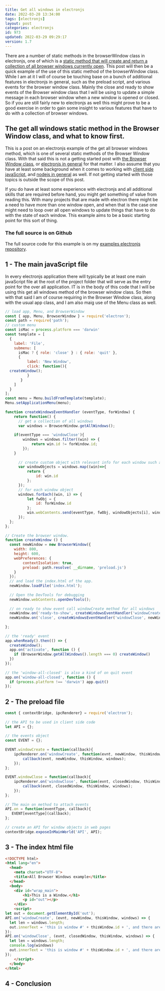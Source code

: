 ```yaml
---
title: Get all windows in electronjs
date: 2022-03-28 13:34:00
tags: [electronjs]
layout: post
categories: electronjs
id: 973
updated: 2022-03-29 09:29:17
version: 1.7
---
```


There are a number of static methods in the browserWindow class in electronjs, one of which is a [static method that will create and return a collection of all browser windows currently open](https://www.electronjs.org/docs/latest/api/browser-window#browserwindowgetallwindows). This post will then be a quick example of the use of this static method of the browserWindow class. While I am at it I will of course be touching base on a bunch of additional features in electronjs in general, such as the preload script, and various events for the browser window class. Mainly the close and ready to show events of the Browser window class that I will be using to update a simple message in each browser window when a new window is opened or closed. So if you are still fairly new to electronjs as well this might prove to be a good exercise in order to gain some insight to various features that have to do with a collection of browser windows.

<!-- more -->

## The get all windows static method in the Browser Window class, and what to know first.

This is a post on an electronjs example of the get all browser windows method, which is one of several static methods of the Browser Window class. With that said this is not a getting started post with [the Browser Window class](/2022/02/14/electronjs-browser-window/), or [electronjs in general](/2022/02/07/electronjs-hello-world/) for that matter. I also assume that you have at least some background when it comes to working with [client side javaScript](/2018/11/27/js-getting-started/), and [nodejs in general](/2017/04/05/nodejs-helloworld/) as well. If not getting started with those topics is outside the scope of this post.

If you do have at least some experience with electronjs and all additional skills that are required before hand, you might get something of value from reading this. With many projects that are made with electron there might be a need to have more than one window open, and when that is the case one might need to loop over all open windows to update things that have to do with the state of each window. This example aims to be a basic starting point for this sort of thing.

### The full source is on Github

The full source code for this example is on my [examples electronjs repository](https://github.com/dustinpfister/examples-electronjs/tree/master/for_post/electronjs-browser-window-get-all-windows).

## 1 - The main javaScript file

In every electronjs application there will typically be at least one main javaScript file at the root of the project folder that will serve as the entry point for the over all application. IT is in the body of this code that I will be using this get all windows method of the browser window class. So then with that said I am of course requiring in the Browser Window class, along with the usual app class, and I am also maig use of the Menu class as well.

```js
// load app, Menu, and BrowserWindow
const { app, Menu, BrowserWindow } = require('electron');
const path = require('path');
// custom menu
const isMac = process.platform === 'darwin'
const template = [
  {
    label: 'File',
    submenu: [
      isMac ? { role: 'close' } : { role: 'quit' },
      {
          label: 'New Window',
          click: function(){
  createWindow();
          }
       }
    ]
  }
];
const menu = Menu.buildFromTemplate(template);
Menu.setApplicationMenu(menu);
 
function createWindowsEventHandler (eventType, forWindow) {
    return function() {
      // get a collection of all windows
      var windows = BrowserWindow.getAllWindows();
  
    if(eventType === 'windowClose'){
        windows = windows.filter((win) => {
            return win.id != forWindow.id;
        });
    }
  
      // create custom object with relevant info for each window such as id
      var windowObjects = windows.map((win)=>{
          return {
              id: win.id
          };
      });
      // for each window object
      windows.forEach((win, i) => {
          let fwObj = {
              id: forWindow.id
          };
          win.webContents.send(eventType, fwObj, windowObjects[i], windowObjects);
      });
  };
};
 
// Create the browser window.
function createWindow () {
  const newWindow = new BrowserWindow({
    width: 800,
    height: 600,
    webPreferences: {
        contextIsolation: true,
        preload: path.resolve( __dirname, 'preload.js')
    }
  });
  // and load the index.html of the app.
  newWindow.loadFile('index.html');
  
  // Open the DevTools for debugging
  newWindow.webContents.openDevTools();
  
  // on ready to show event call windowCreate method for all windows
  newWindow.on('ready-to-show', createWindowsEventHandler('windowCreate', newWindow) );
  newWindow.on('close', createWindowsEventHandler('windowClose', newWindow) );
  
};
 
// the 'ready' event
app.whenReady().then(() => {
  createWindow();
  app.on('activate', function () {
    if (BrowserWindow.getAllWindows().length === 0) createWindow()
  })
});
 
// the 'window-all-closed' is also a kind of on quit event
app.on('window-all-closed', function () {
  if (process.platform !== 'darwin') app.quit()
});
```

## 2 - The preload file

```js
const { contextBridge, ipcRenderer} = require('electron');
 
// the API to be used in client side code
let API = {};
 
// the events object
const EVENT = {};
 
EVENT.windowCreate = function(callback){
    ipcRenderer.on('windowCreate', function(evnt, newWindow, thisWindow, windows) {
        callback(evnt, newWindow, thisWindow, windows);
    });
};
 
EVENT.windowClose = function(callback){
    ipcRenderer.on('windowClose', function(evnt, closedWindow, thisWindow, windows) {
        callback(evnt, closedWindow, thisWindow, windows);
    });
};
 
// The main on method to attach events
API.on = function(eventType, callback){
   EVENT[eventType](callback);
};
 
// create an API for window objects in web pages
contextBridge.exposeInMainWorld('API', API);
```

## 3 - The index html file

```html
<!DOCTYPE html>
<html lang="en">
  <head>
    <meta charset="UTF-8">
    <title>All Browser Windows example</title>
  </head>
  <body>
    <div id="wrap_main">
        <h1>This is a Window.</h1>
        <p id="out"></p>
    </div>
    <script>
let out = document.getElementById('out');
API.on('windowCreate', (evnt, newWindow, thisWindow, windows) => {
  let len = windows.length;
  out.innerText = 'this is window #' + thisWindow.id + ', and there are ' + len + ' windows';
});
API.on('windowClose', (evnt, closedWindow, thisWindow, windows) => {
  let len = windows.length;
  console.log(windows)
  out.innerText = 'this is window #' + thisWindow.id + ', and there are ' + len + ' windows';
});
    </script>
  </body>
</html>
```

## 4 - Conclusion

